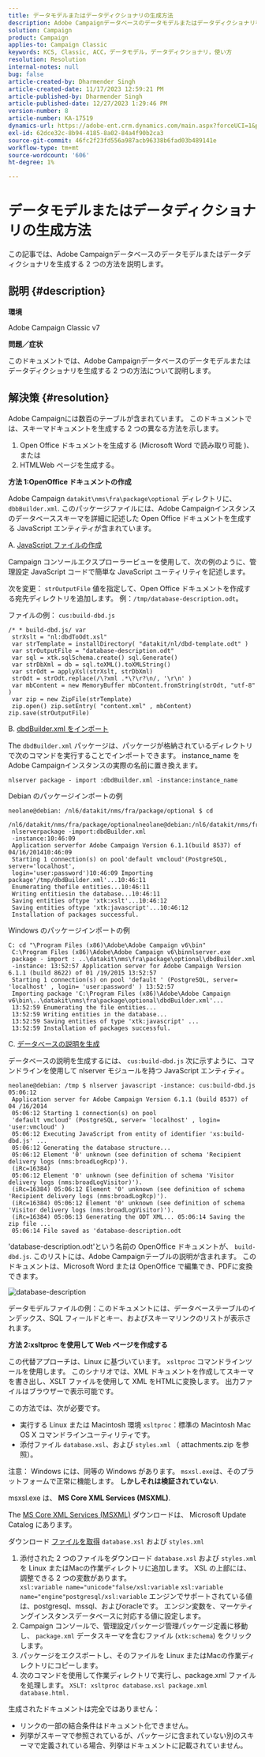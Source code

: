 ```yaml
---
title: データモデルまたはデータディクショナリの生成方法
description: Adobe Campaignデータベースのデータモデルまたはデータディクショナリを生成する方法を説明します。
solution: Campaign
product: Campaign
applies-to: Campaign Classic
keywords: KCS, Classic, ACC，データモデル，データディクショナリ，使い方
resolution: Resolution
internal-notes: null
bug: false
article-created-by: Dharmender Singh
article-created-date: 11/17/2023 12:59:21 PM
article-published-by: Dharmender Singh
article-published-date: 12/27/2023 1:29:46 PM
version-number: 8
article-number: KA-17519
dynamics-url: https://adobe-ent.crm.dynamics.com/main.aspx?forceUCI=1&pagetype=entityrecord&etn=knowledgearticle&id=9e036b1c-4985-ee11-8179-6045bd0063aa
exl-id: 62dce32c-8b94-4185-8a02-84a4f90b2ca3
source-git-commit: 46fc2f23fd556a987acb96338b6fad03b489141e
workflow-type: tm+mt
source-wordcount: '606'
ht-degree: 1%

---
```


# データモデルまたはデータディクショナリの生成方法


この記事では、Adobe Campaignデータベースのデータモデルまたはデータディクショナリを生成する 2 つの方法を説明します。

## 説明 {#description}


<b>環境</b>

Adobe Campaign Classic v7

<b>問題／症状</b>

このドキュメントでは、Adobe Campaignデータベースのデータモデルまたはデータディクショナリを生成する 2 つの方法について説明します。


## 解決策 {#resolution}


Adobe Campaignには数百のテーブルが含まれています。 このドキュメントでは、スキーマドキュメントを生成する 2 つの異なる方法を示します。

1. Open Office ドキュメントを生成する (Microsoft Word で読み取り可能 )、または
2. HTMLWeb ページを生成する。


<b>方法 1:OpenOffice ドキュメントの作成</b>

Adobe Campaign `datakit\nms\fra\package\optional` ディレクトリに、 `dbbBuilder.xml`. このパッケージファイルには、Adobe Campaignインスタンスのデータベーススキーマを詳細に記述した Open Office ドキュメントを生成する JavaScript エンティティが含まれています。

A. <u>JavaScript ファイルの作成</u>

Campaign コンソールエクスプローラービューを使用して、次の例のように、管理設定 JavaScript コードで簡単な JavaScript ユーティリティを記述します。

次を変更： `strOutputFile` 値を指定して、Open Office ドキュメントを作成する宛先ディレクトリを追加します。 例：`/tmp/database-description.odt`。

ファイルの例： `cus:build-dbd.js`


```
/* * build-dbd.js/ var
 strXslt = "nl:dbdToOdt.xsl"
 var strTemplate = installDirectory( "datakit/nl/dbd-template.odt" )
 var strOutputFile = "database-description.odt"
 var sql = xtk.sqlSchema.create() sql.Generate()
 var strDbXml = db = sql.toXML().toXMLString()
 var strOdt = applyXsl(strXslt, strDbXml)
 strOdt = strOdt.replace(/\?xml .*\?\r?\n/, '\r\n' )
 var mbContent = new MemoryBuffer mbContent.fromString(strOdt, "utf-8" )
 var zip = new ZipFile(strTemplate)
 zip.open() zip.setEntry( "content.xml" , mbContent) zip.save(strOutputFile)
```


B. <u>dbdBuilder.xml をインポート</u>

The `dbdBuilder.xml` パッケージは、パッケージが格納されているディレクトリで次のコマンドを実行することでインポートできます。 instance_name をAdobe Campaignインスタンスの実際の名前に置き換えます。

`nlserver package - import :dbdBuilder.xml -instance:instance_name`

Debian のパッケージインポートの例


```
neolane@debian: /nl6/datakit/nms/fra/package/optional $ cd
 /nl6/datakit/nms/fra/package/optionalneolane@debian:/nl6/datakit/nms/fra/package/optional$
 nlserverpackage -import:dbdBuilder.xml
 -instance:10:46:09
 Application serverfor Adobe Campaign Version 6.1.1(build 8537) of 04/16/201410:46:09
 Starting 1 connection(s) on pool'default vmcloud'(PostgreSQL, server='localhost',
 login='user:password')10:46:09 Importing package'/tmp/dbdBuilder.xml'...10:46:11
 Enumerating thefile entities...10:46:11
 Writing entitiesin the database...10:46:11
 Saving entities oftype 'xtk:xslt'...10:46:12
 Saving entities oftype 'xtk:javascript'...10:46:12
 Installation of packages successful.
```


Windows のパッケージインポートの例


```
C: cd "\Program Files (x86)\Adobe\Adobe Campaign v6\bin"
 C:\Program Files (x86)\Adobe\Adobe Campaign v6\binnlserver.exe
 package - import : ..\datakit\nms\fra\package\optional\dbdBuilder.xml
 -instance: 13:52:57 Application server for Adobe Campaign Version 6.1.1 (build 8622) of 01 /19/2015 13:52:57
 Starting 1 connection(s) on pool 'default ' (PostgreSQL, server= 'localhost' , login= 'user:password' ) 13:52:57
 Importing package 'C:\Program Files (x86)\Adobe\Adobe Campaign v6\bin\..\datakit\nms\fra\package\optional\dbdBuilder.xml'...
 13:52:59 Enumerating the file entities...
 13:52:59 Writing entities in the database...
 13:52:59 Saving entities of type 'xtk:javascript' ...
 13:52:59 Installation of packages successful.
```


C. <u>データベースの説明を生成</u>

データベースの説明を生成するには、 `cus:build-dbd.js` 次に示すように、コマンドラインを使用して nlserver モジュールを持つ JavaScript エンティティ。


```
neolane@debian: /tmp $ nlserver javascript -instance: cus:build-dbd.js 05:06:12
 Application server for Adobe Campaign Version 6.1.1 (build 8537) of 04 /16/2014
 05:06:12 Starting 1 connection(s) on pool
 'default vmcloud' (PostgreSQL, server= 'localhost' , login= 'user:vmcloud' )
 05:06:12 Executing JavaScript from entity of identifier 'xs:build-dbd.js' ...
 05:06:12 Generating the database structure...
 05:06:12 Element '0' unknown (see definition of schema 'Recipient delivery logs (nms:broadLogRcp)').
 (iRc=16384)
 05:06:12 Element '0' unknown (see definition of schema 'Visitor delivery logs (nms:broadLogVisitor)').
 (iRc=16384) 05:06:12 Element '0' unknown (see definition of schema 'Recipient delivery logs (nms:broadLogRcp)').
 (iRc=16384) 05:06:12 Element '0' unknown (see definition of schema 'Visitor delivery logs (nms:broadLogVisitor)').
 (iRc=16384) 05:06:13 Generating the ODT XML... 05:06:14 Saving the zip file ...
 05:06:14 File saved as 'database-description.odt
```


&#39;database-description.odt&#39;という名前の OpenOffice ドキュメントが、 `build-dbd.js`. このリストには、Adobe Campaignテーブルの説明が含まれます。 このドキュメントは、Microsoft Word または OpenOffice で編集でき、PDFに変換できます。

![database-description](https://helpx.adobe.com/content/dam/help/en/campaign/kb/generate-data-model/jcr%3acontent/main-pars/image/database-description.gif "database-description")

データモデルファイルの例：このドキュメントには、データベーステーブルのインデックス、SQL フィールドとキー、およびスキーマリンクのリストが表示されます。

<b>方法 2:xsltproc を使用して Web ページを作成する</b>

この代替アプローチは、Linux に基づいています。 `xsltproc` コマンドラインツールを使用します。 このシナリオでは、XML ドキュメントを作成してスキーマを書き出し、XSLT ファイルを使用して XML をHTMLに変換します。 出力ファイルはブラウザーで表示可能です。

この方法では、次が必要です。

- 実行する Linux または Macintosh 環境 `xsltproc`：標準の Macintosh Mac OS X コマンドラインユーティリティです。
- 添付ファイル `database.xsl`、および `styles.xml` （ attachments.zip を参照）。


注意： Windows には、同等の Windows があります。 `msxsl.exe`は、そのプラットフォームで正常に機能します。 <b>しかしそれは検証されていない</b>.

msxsl.exe は、 <b>MS Core XML Services (MSXML)</b>.

The [MS Core XML Services (MSXML)](https://www.catalog.update.microsoft.com/Search.aspx?q=Microsoft%20Core%20XML%20Services%20%28MSXML%29%204.0) ダウンロードは、 Microsoft Update Catalog にあります。

ダウンロード
[ファイルを取得](https://helpx.adobe.com/content/dam/help/en/campaign/kb/generate-data-model/jcr:content/main-pars/download_123504941/attachments.zip "attachments.zip")
`database.xsl` および `styles.xml`

1. 添付された 2 つのファイルをダウンロード `database.xsl` および `styles.xml` を Linux またはMacの作業ディレクトリに追加します。 XSL の上部には、調整できる 2 つの変数があります。<br>    `xsl:variable name="unicode"false/xsl:variable`
   `xsl:variable name="engine"postgresql/xsl:variable`
エンジンでサポートされている値は、postgresql、mssql、およびoracleです。 エンジン変数を、マーケティングインスタンスデータベースに対応する値に設定します。
2. Campaign コンソールで、管理設定パッケージ管理パッケージ定義に移動し、 `package.xml` データスキーマを含むファイル (`xtk:schema`) をクリックします。
3. パッケージをエクスポートし、そのファイルを Linux またはMacの作業ディレクトリにコピーします。
4. 次のコマンドを使用して作業ディレクトリで実行し、package.xml ファイルを処理します。 `XSLT: xsltproc database.xsl package.xml database.html.`


生成されたドキュメントは完全ではありません：

- リンクの一部の結合条件はドキュメント化できません。
- 列挙がスキーマで参照されているが、パッケージに含まれていない別のスキーマで定義されている場合、列挙はドキュメントに記載されていません。
